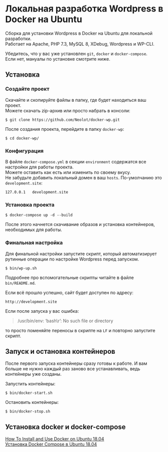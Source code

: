 # Локальная разработка Wordpress в Docker на Ubuntu

Сборка для установки Wordpress в Docker на Ubuntu для локальной разработки.  
Работает на Apache, PHP 7.3, MySQL 8, XDebug, Wordpress и WP-CLI.

Убедитесь, что у вас уже установлен `git`, `docker` и `docker-compose`.  
Если нет, мануалы по установке смотрите ниже.

## Установка
### Создайте проект
Скачайте и скопируйте файлы в папку, где будет находиться ваш проект.  
Можете скачать zip-архив или просто набрать в консоли:
```shell script
$ git clone https://github.com/Neolot/docker-wp.git
```
После создания проекта, перейдите в папку `docker-wp`:
```shell script
$ cd docker-wp/
```
### Конфигурация
В файле `docker-compose.yml` в секции `environment` содержатся все настройки для работы проекта.  
Можете оставить как есть или изменить по своему вкусу.  
Не забудьте добавить локальный домен в ваш `hosts`. По-умолчанию это `development.site`:
```text
127.0.0.1   development.site
```
### Установка проекта
```shell script
$ docker-compose up -d --build
```
После этого начнется скачивание образов и установка контейнеров, необходимых для работы.
### Финальная настройка
Для финальной настройки запустите скрипт, который автоматизирует рутинные операции по настройке Wordpress перед запуском.
```shell script
$ bin/wp-up.sh
```
Подробнее про вспомогательные скрипты читайте в файле `bin/README.md`.

Если всё прошло успешно, сайт будет доступен по адресу:
```text
http://development.site
```
Если после запуска у вас ошибка:
> /usr/bin/env: ‘bash\r’: No such file or directory

то просто поменяйте переносы в скрипте на `LF` и повторно запустите скрипт.
## Запуск и остановка контейнеров
После первого запуска контейнеры сразу готовы к работе. И вам больше не нужно каждый раз заново все устанавливать, ведь контейнеры уже созданы.

Запустить контейнеры:
```shell script
$ bin/docker-start.sh
```
Остановить контейнеры:
```shell script
$ bin/docker-stop.sh
```
## Установка docker и docker-compose
[How To Install and Use Docker on Ubuntu 18.04](https://www.digitalocean.com/community/tutorials/how-to-install-and-use-docker-on-ubuntu-18-04)  
[Установка Docker Compose в Ubuntu 18.04](https://www.digitalocean.com/community/tutorials/how-to-install-docker-compose-on-ubuntu-18-04-ru)
